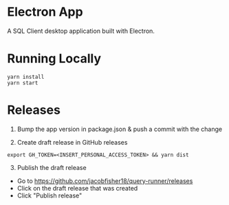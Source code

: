 # Electron App

A SQL Client desktop application built with Electron.

# Running Locally

```
yarn install
yarn start
```

# Releases

1. Bump the app version in package.json & push a commit with the change

2. Create draft release in GitHub releases

```
export GH_TOKEN=<INSERT_PERSONAL_ACCESS_TOKEN> && yarn dist
```

3. Publish the draft release

- Go to https://github.com/jacobfisher18/query-runner/releases
- Click on the draft release that was created
- Click "Publish release"
